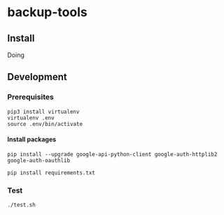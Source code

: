 # backup-tools

## Install

Doing

## Development

### Prerequisites

```
pip3 install virtualenv
virtualenv .env
source .env/bin/activate
```

#### Install packages

```
pip install --upgrade google-api-python-client google-auth-httplib2 google-auth-oauthlib
```

```
pip install requirements.txt
```

### Test

```
./test.sh
```
